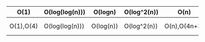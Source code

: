 |O(1)|O(log(log(n)))|O(logn)|O(log^2(n))|O(n)|O(nlog(n))|O(n^2)|O(2^n)|O(n!)|
|----|--------------|-------|-----------|----|----------|------|------|-----|
|O(1),O(4)|O(log(log(n)))|O(log(n))|O(log^2(n))|O(n),O(4n+3)|O(nlog(n))|O(n^2  ),O(n^2+20000n+3)|O(2^n)|O(n!)|